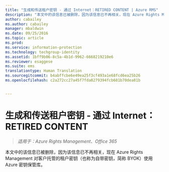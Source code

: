 ```yaml
---
title: "生成和传送租户密钥 - 通过 Internet：RETIRED CONTENT | Azure RMS"
description: "本文中的该信息已被删除，因为该信息已不再相关，现在 Azure Rights Management 对客户托管的租户密钥（也称为自带密钥，简称 BYOK）使用 Azure 密钥保管库。"
author: cabailey
ms.author: cabailey
manager: mbaldwin
ms.date: 09/25/2016
ms.topic: article
ms.prod: 
ms.service: information-protection
ms.technology: techgroup-identity
ms.assetid: 1bff9b06-8c5a-4b1d-9962-6668219210e6
ms.reviewer: esaggese
ms.suite: ems
translationtype: Human Translation
ms.sourcegitcommit: b4abffcbe6e49ea25f3cf493a1e68fcd6ea25b26
ms.openlocfilehash: c2a272cc27a45f7fda8279394fcb681b70dea81b


---
```



# <a name="generate-and-transfer-your-tenant-key-over-the-internet-retired-content"></a>生成和传送租户密钥 - 通过 Internet：RETIRED CONTENT

>*适用于：Azure Rights Management、Office 365*

本文中的该信息已被删除，因为该信息已不再相关，现在 Azure Rights Management 对客户托管的租户密钥（也称为自带密钥，简称 BYOK）使用 Azure 密钥保管库。 



<!--HONumber=Nov16_HO1-->


